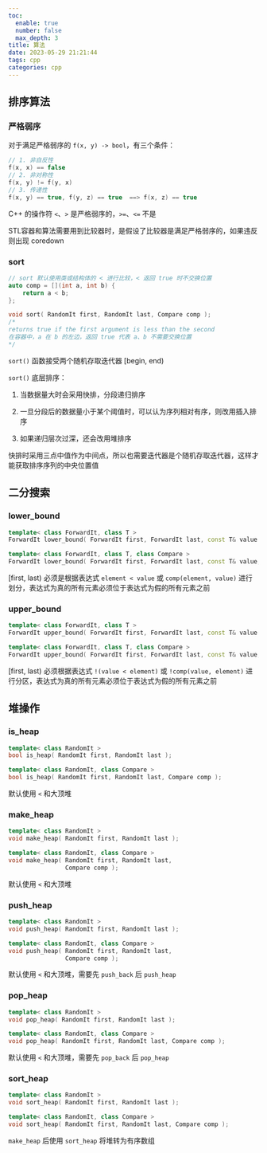 ```yaml
---
toc:
  enable: true
  number: false
  max_depth: 3
title: 算法
date: 2023-05-29 21:21:44
tags: cpp
categories: cpp
---
```


## 排序算法

### 严格弱序

对于满足严格弱序的 `f(x, y) -> bool`，有三个条件：

```cpp
// 1. 非自反性
f(x, x) == false
// 2. 非对称性
f(x, y) != f(y, x)
// 3. 传递性
f(x, y) == true, f(y, z) == true  ==> f(x, z) == true
```

C++ 的操作符 `<`、`>` 是严格弱序的，`>=`、`<=` 不是

STL容器和算法需要用到比较器时，是假设了比较器是满足严格弱序的，如果违反则出现 coredown

### sort

```cpp
// sort 默认使用类或结构体的 < 进行比较，< 返回 true 时不交换位置
auto comp = [](int a, int b) {
    return a < b;
};

void sort( RandomIt first, RandomIt last, Compare comp );
/*
returns ​true if the first argument is less than the second
在容器中，a 在 b 的左边，返回 true 代表 a、b 不需要交换位置
*/
```

`sort()` 函数接受两个随机存取迭代器 [begin, end)

`sort()` 底层排序：

1. 当数据量大时会采用快排，分段递归排序

2. 一旦分段后的数据量小于某个阈值时，可以认为序列相对有序，则改用插入排序

3. 如果递归层次过深，还会改用堆排序

快排时采用三点中值作为中间点，所以也需要迭代器是个随机存取迭代器，这样才能获取排序序列的中央位置值

## 二分搜索

### lower_bound

```cpp
template< class ForwardIt, class T >
ForwardIt lower_bound( ForwardIt first, ForwardIt last, const T& value );

template< class ForwardIt, class T, class Compare >
ForwardIt lower_bound( ForwardIt first, ForwardIt last, const T& value, Compare comp );
```

[first, last) 必须是根据表达式 `element < value` 或 `comp(element, value)` 进行划分，表达式为真的所有元素必须位于表达式为假的所有元素之前

### upper_bound

```cpp
template< class ForwardIt, class T >
ForwardIt upper_bound( ForwardIt first, ForwardIt last, const T& value );

template< class ForwardIt, class T, class Compare >
ForwardIt upper_bound( ForwardIt first, ForwardIt last, const T& value, Compare comp );
```

[first, last) 必须根据表达式 `!(value < element)` 或 `!comp(value, element)` 进行分区，表达式为真的所有元素必须位于表达式为假的所有元素之前

## 堆操作

### is_heap

```cpp
template< class RandomIt >
bool is_heap( RandomIt first, RandomIt last );

template< class RandomIt, class Compare >
bool is_heap( RandomIt first, RandomIt last, Compare comp );
```

默认使用 `<` 和大顶堆

### make_heap

```cpp
template< class RandomIt >
void make_heap( RandomIt first, RandomIt last );

template< class RandomIt, class Compare >
void make_heap( RandomIt first, RandomIt last,
                Compare comp );
```

默认使用 `<` 和大顶堆

### push_heap

```cpp
template< class RandomIt >
void push_heap( RandomIt first, RandomIt last );

template< class RandomIt, class Compare >
void push_heap( RandomIt first, RandomIt last,
                Compare comp );
```

默认使用 `<` 和大顶堆，需要先 `push_back` 后 `push_heap`

### pop_heap

```cpp
template< class RandomIt >
void pop_heap( RandomIt first, RandomIt last );

template< class RandomIt, class Compare >
void pop_heap( RandomIt first, RandomIt last, Compare comp );
```

默认使用 `<` 和大顶堆，需要先 `pop_back` 后 `pop_heap`

### sort_heap

```cpp
template< class RandomIt >
void sort_heap( RandomIt first, RandomIt last );

template< class RandomIt, class Compare >
void sort_heap( RandomIt first, RandomIt last, Compare comp );
```

`make_heap` 后使用 `sort_heap` 将堆转为有序数组
